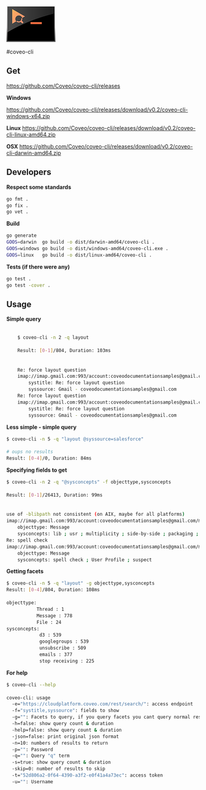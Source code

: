 ![Logo](doc/coveo-cli.png)

#coveo-cli


## Get

https://github.com/Coveo/coveo-cli/releases

**Windows**

https://github.com/Coveo/coveo-cli/releases/download/v0.2/coveo-cli-windows-x64.zip

**Linux**
https://github.com/Coveo/coveo-cli/releases/download/v0.2/coveo-cli-linux-amd64.zip

**OSX**
https://github.com/Coveo/coveo-cli/releases/download/v0.2/coveo-cli-darwin-amd64.zip

## Developers

**Respect some standards**
```bash
go fmt .
go fix .
go vet .
```

**Build**
```bash
go generate
GOOS=darwin  go build -o dist/darwin-amd64/coveo-cli .
GOOS=windows go build -o dist/windows-amd64/coveo-cli.exe .
GOOS=linux   go build -o dist/linux-amd64/coveo-cli .
```

**Tests (if there were any)**
```bash
go test .
go test -cover .
```

## Usage
**Simple query**

```bash

    $ coveo-cli -n 2 -q layout

    Result: [0-1]/804, Duration: 103ms


    Re: force layout question
    imap://imap.gmail.com:993/account:coveodocumentationsamples@gmail.com/mailbox:[Gmail]/mailbox:All Mail/mail:19386
    	systitle: Re: force layout question
    	syssource: Gmail - coveodocumentationsamples@gmail.com
    Re: force layout question
    imap://imap.gmail.com:993/account:coveodocumentationsamples@gmail.com/mailbox:[Gmail]/mailbox:All Mail/mail:19397
    	systitle: Re: force layout question
    	syssource: Gmail - coveodocumentationsamples@gmail.com
```

**Less simple - simple query**

```bash
$ coveo-cli -n 5 -q "layout @syssource=salesforce"

# oups no results
Result: [0-4]/0, Duration: 84ms
```

**Specifying fields to get**

```bash
$ coveo-cli -n 2 -q "@sysconcepts" -f objecttype,sysconcepts

Result: [0-1]/26413, Duration: 99ms


use of -blibpath not consistent (on AIX, maybe for all platforms)
imap://imap.gmail.com:993/account:coveodocumentationsamples@gmail.com/mailbox:[Gmail]/mailbox:All Mail/mail:19426
	objecttype: Message
	sysconcepts: lib ; usr ; multiplicity ; side-by-side ; packaging ; libressl ; archive member ; NIX whith ; libcrypto
Re: spell check
imap://imap.gmail.com:993/account:coveodocumentationsamples@gmail.com/mailbox:[Gmail]/mailbox:All Mail/mail:19423
	objecttype: Message
	sysconcepts: spell check ; User Profile ; suspect
```

**Getting facets**

```bash
$ coveo-cli -n 5 -q "layout" -g objecttype,sysconcepts
Result: [0-4]/804, Duration: 108ms

objecttype:
           Thread : 1
           Message : 778
           File : 24
sysconcepts:
            d3 : 539
            googlegroups : 539
            unsubscribe : 509
            emails : 377
            stop receiving : 225
```

**For help**

```bash
$ coveo-cli --help

coveo-cli: usage
  -e="https://cloudplatform.coveo.com/rest/search/": access endpoint
  -f="systitle,syssource": fields to show
  -g="": Facets to query, if you query facets you cant query normal results
  -h=false: show query count & duration
  -help=false: show query count & duration
  -json=false: print original json format
  -n=10: numbers of results to return
  -p="": Password
  -q="": Query "q" term
  -s=true: show query count & duration
  -skip=0: number of results to skip
  -t="52d806a2-0f64-4390-a3f2-e0f41a4a73ec": access token
  -u="": Username
```

